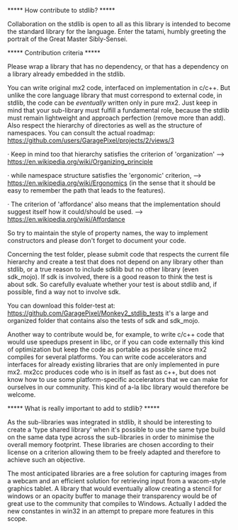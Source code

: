 ***** How contribute to stdlib? *****
	
Collaboration on the stdlib is open to all as this library is intended to become 
the standard library for the language. Enter the tatami, humbly greeting 
the portrait of the Great Master Sibly-Sensei.

***** Contribution criteria *****

Please wrap a library that has no dependency, or that has a dependency 
on a library already embedded in the stdlib. 
	
You can write original mx2 code, interfaced on implementation in c/c++. 
But unlike the core language library that must correspond to external code, 
in stdlib, the code can be *eventually* written only in pure mx2. 
Just keep in mind that your sub-library must fulfill a fundamental role, 
because the stdlib must remain lightweight and approach perfection 
(remove more than add). Also respect the hierarchy of directories 
as well as the structure of namespaces. You can consult the actual
roadmap: https://github.com/users/GaragePixel/projects/2/views/3
		
· 	Keep in mind too that hierarchy satisfies the criterion of 'organization' 
	--> https://en.wikipedia.org/wiki/Organizing_principle
		
· 	while namespace structure satisfies the 'ergonomic' criterion, 
	--> https://en.wikipedia.org/wiki/Ergonomics 
	(in the sense that it should be easy to remember the path 
	that leads to the features). 
		
· 	The criterion of 'affordance' also means that the implementation 
	should suggest itself how it could/should be used. 
	--> https://en.wikipedia.org/wiki/Affordance
	
So try to maintain the style of property names,
the way to implement constructors 
and please don't forget to document your code.
	
Concerning the test folder, please submit code that respects
the current file hierarchy and create a test that does not depend
on any library other than stdlib, or a true reason to include
sdklib but no other library (even sdk_mojo).
If sdk is involved, there is a good reason to
think the test is about sdk. So carefully evaluate
whether your test is about stdlib and, if possible, find a way
not to involve sdk.

You can download this folder-test at: https://github.com/GaragePixel/Monkey2_stdlib_tests
it's a large and organized folder that contains also
the tests of sdk and sdk_mojo.
	
Another way to contribute would be, for example, 
to write c/c++ code that would use speedups present in libc, 
or if you can code externally this kind of optimization 
but keep the code as portable as possible 
since mx2 compiles for several platforms. 
You can write code accelerators and interfaces for 
already existing libraries that are only implemented in pure mx2. 
mx2cc produces code who is in itself as fast as c++, 
but does not know how to use some platform-specific accelerators 
that we can make for ourselves in our community. 
This kind of a-la libc library would therefore be welcome.

***** What is really important to add to stdlib? *****

As the sub-libraries was integrated in stdlib, it should be
interesting to create a 'type shared library' when it's possible
to use the same type build on the same data type across the
sub-libraries in order to minimise the overall memory footprint.
These libraries are chosen according to their license on a criterion 
allowing them to be freely adapted and therefore to achieve such an objective.
	
The most anticipated libraries are a free solution for capturing images 
from a webcam and an efficient solution for retrieving input 
from a wacom-style graphics tablet. 
A library that would eventually allow creating a stencil for windows 
or an opacity buffer to manage their transparency would be 
of great use to the community that compiles to Windows. Actually I
added the new constantes in win32 in an attempt to prepare more
features in this scope.
